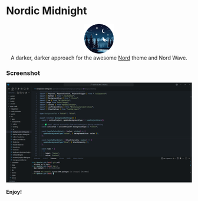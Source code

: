 # Nordic Midnight

<div align='center'>
  <img src='https://github.com/abdiths/nodic-midnight/blob/main/assets/nm.png' alt='logo' width='80px' className="rounded-full">
  <div>
  A darker, darker approach for the awesome <a target='_blank' href='https://github.com/arcticicestudio/nord-visual-studio-code'>Nord</a> theme and Nord Wave.
  </div>
</div>

### Screenshot

![screenshot](assets/demo.png)

**Enjoy!**
